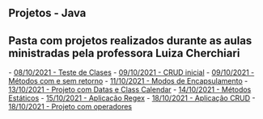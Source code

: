 ## Projetos - Java

<h2> Pasta com projetos realizados durante as aulas ministradas pela professora Luiza Cherchiari</h2>
<p></p>
   - <a href="./02- AppClasses">08/10/2021 - Teste de Clases</a>
   - <a href="./02 - AppCrud">09/10/2021 - CRUD inicial</a>
   - <a href="./03 - Methods">09/10/2021 - Métodos com e sem retorno</a>
   - <a href="./04 - Encapsulamento -AcessosPrivadosEPublicos">11/10/2021 - Modos de Encapsulamento</a>
   - <a href="./05 - App.Spring.Datas">13/10/2021 - Projeto com Datas e Class Calendar</a>
   - <a href="./06 - Methods_Statics">14/10/2021 - Métodos Estáticos</a>
   - <a href="./07 - Aplicacao - Regex">15/10/2021 - Aplicação Regex</a>
   - <a href="./08 - Crud">18/10/2021 - Aplicação CRUD</a>
   - <a href="./09 - Java_operadores">18/10/2021 - Projeto com operadores</a>
  <p></p> 

